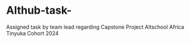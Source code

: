 # Althub-task-
Assigned task by team lead regarding Capstone Project Altschool Africa Tinyuka Cohort 2024

